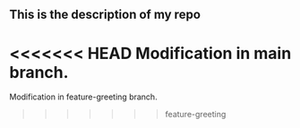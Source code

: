 This is the description of my repo
---
<<<<<<< HEAD
 Modification in main branch.
=======
 Modification in feature-greeting branch.
>>>>>>> feature-greeting
